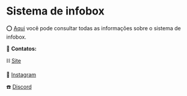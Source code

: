 # Sistema de infobox

⭕ [Aqui](https://github.com/Wortex-Store/Infobox-System/wiki/Infobox) você pode consultar todas as informações sobre o sistema de infobox.

📲 **Contatos:**

⛓️ [Site](http://wortexstore.com.br/)

💾 [Instagram](https://instagram.com/wortexstore)

☎️ [Discord](https://discord.gg/wortex)
